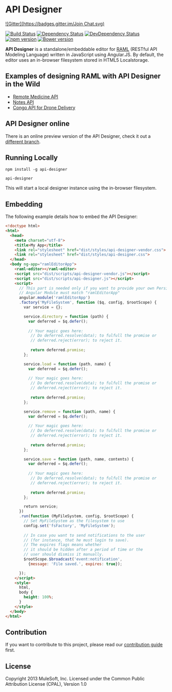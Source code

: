 # API Designer

[![Gitter](https://badges.gitter.im/Join Chat.svg)](https://gitter.im/mulesoft/api-designer?utm_source=badge&utm_medium=badge&utm_campaign=pr-badge&utm_content=badge)

[![Build Status](https://travis-ci.org/mulesoft/api-designer.png)](https://travis-ci.org/mulesoft/api-designer)
[![Dependency Status](https://david-dm.org/mulesoft/api-designer.png)](https://david-dm.org/mulesoft/api-designer#info=dependencies)
[![DevDependency Status](https://david-dm.org/mulesoft/api-designer/dev-status.png)](https://david-dm.org/mulesoft/api-designer#info=devDependencies) [![npm version](https://badge.fury.io/js/api-designer.svg)](https://badge.fury.io/js/api-designer) [![Bower version](https://badge.fury.io/bo/api-designer.svg)](https://badge.fury.io/bo/api-designer)

**API Designer** is a standalone/embeddable editor for [RAML](http://raml.org) (RESTful API Modeling Language) written in JavaScript using Angular.JS. By default, the editor uses an in-browser filesystem stored in HTML5 Localstorage.

## Examples of designing RAML with API Designer in the Wild

* [Remote Medicine API](http://static-anypoint-mulesoft-com.s3.amazonaws.com/API_examples_notebooks/raml-design4.html)
* [Notes API](http://static-anypoint-mulesoft-com.s3.amazonaws.com/API_examples_notebooks/raml-design3.html)
* [Congo API for Drone Delivery](http://static-anypoint-mulesoft-com.s3.amazonaws.com/API_examples_notebooks/raml-design2.html)

## API Designer online

There is an online preview version of the API Designer, check it out a [different branch](http://mulesoft.github.io/api-designer/).

## Running Locally

```
npm install -g api-designer

api-designer
```

This will start a local designer instance using the in-browser filesystem.

## Embedding

The following example details how to embed the API Designer:

```html
<!doctype html>
<html>
  <head>
    <meta charset="utf-8">
    <title>My App</title>
    <link rel="stylesheet" href="dist/styles/api-designer-vendor.css">
    <link rel="stylesheet" href="dist/styles/api-designer.css">
  </head>
  <body ng-app="ramlEditorApp">
    <raml-editor></raml-editor>
    <script src="dist/scripts/api-designer-vendor.js"></script>
    <script src="dist/scripts/api-designer.js"></script>
    <script>
      // This part is needed only if you want to provide your own Persistance Implementation
      // Angular Module must match "ramlEditorApp"
      angular.module('ramlEditorApp')
      .factory('MyFileSystem', function ($q, config, $rootScope) {
        var service = {};

        service.directory = function (path) {
          var deferred = $q.defer();
        
          // Your magic goes here:
           // Do deferred.resolve(data); to fulfull the promise or
           // deferred.reject(error); to reject it.
        
           return deferred.promise;
        };

        service.load = function (path, name) {
          var deferred = $q.defer();
        
          // Your magic goes here:
           // Do deferred.resolve(data); to fulfull the promise or
           // deferred.reject(error); to reject it.
        
           return deferred.promise;
        };

        service.remove = function (path, name) {
          var deferred = $q.defer();
        
          // Your magic goes here:
           // Do deferred.resolve(data); to fulfull the promise or
           // deferred.reject(error); to reject it.
        
           return deferred.promise;
        };

        service.save = function (path, name, contents) {
          var deferred = $q.defer();
        
          // Your magic goes here:
           // Do deferred.resolve(data); to fulfull the promise or
           // deferred.reject(error); to reject it.
        
           return deferred.promise;
        };

        return service;
      })
      .run(function (MyFileSystem, config, $rootScope) {
        // Set MyFileSystem as the filesystem to use
        config.set('fsFactory', 'MyFileSystem');
        
        // In case you want to send notifications to the user
        // (for instance, that he must login to save).
        // The expires flags means whether
        // it should be hidden after a period of time or the
        // user should dismiss it manually.
        $rootScope.$broadcast('event:notification',
          {message: 'File saved.', expires: true});

      });
    </script>
    <style>
      html,
      body {
        height: 100%;
      }
    </style>
  </body>
</html>
```

## Contribution

If you want to contribute to this project, please read our [contribution guide](https://github.com/mulesoft/api-designer/blob/master/CONTRIBUTING.md) first.

## License

Copyright 2013 MuleSoft, Inc. Licensed under the Common Public Attribution License (CPAL), Version 1.0
